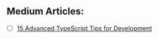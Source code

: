 ## Medium Articles:

- [ ] [15 Advanced TypeScript Tips for Development](https://dev.to/lakshmananarumugam/15-advanced-typescript-tips-for-development-5ddj)
